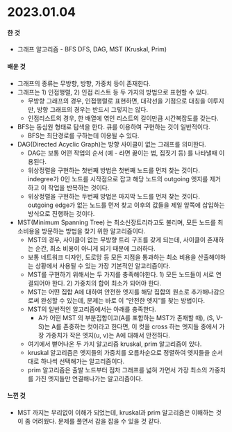 # 2023.01.04

#### 한 것

* 그래프 알고리즘 - BFS DFS, DAG, MST (Kruskal, Prim)

#### 배운 것

* 그래프의 종류는 무방향, 방향, 가중치 등이 존재한다.
* 그래프는 1) 인접행렬, 2) 인접 리스트 등 두 가지의 방법으로 표현할 수 있다.
  * 무방향 그래프의 경우, 인접행렬로 표현하면, 대각선을 기점으로 대칭을 이루지만, 방향 그래프의 경우는 반드시 그렇지는 않다.
  * 인접리스트의 경우, 한 배열에 엮인 리스트의 길이만큼 시간복잡도를 갖는다.
* BFS는 동심원 형태로 탐색을 한다. 큐를 이용하여 구현하는 것이 일반적이다.
  * BFS는 최단경로를 구하는데 이용될 수 있다.
* DAG(Directed Acyclic Graph)는 방향 사이클이 없는 그래프를 의미한다.
  * DAG는 보통 어떤 작업의 순서 (예 - 라면 끓이는 법, 집짓기 등) 를 나타낼때 이용된다.
  * 위상정렬을 구현하는 첫번째 방법은 첫번째 노드를 먼저 찾는 것이다. indegree가 0인 노드를 시작점으로 잡고 해당 노드의 outgoing 엣지를 제거하고 이 작업을 반복하는 것이다.
  * 위상정렬을 구현하는 두번째 방법은 마지막 노드를 먼저 찾는 것이다. outgoing edge가 없는 노드를 먼저 찾고 이후의 값들을 제일 앞쪽에 삽입하는 방식으로 진행하는 것이다.
* MST(Minimum Spanning Tree) 는 최소신장트리라고도 불리며, 모든 노드를 최소비용을 방문하는 방법을 찾기 위한 알고리즘이다.
  * MST의 경우, 사이클이 없는 무방향 트리 구조를 갖게 되는데, 사이클이 존재하는 순간, 최소 비용이 아니게 되기 때문에 그러하다.
  * 보통 네트워크 디자인, 도로망 등 모든 지점을 통과하는 최소 비용을 산출해야하는 상황에서 사용될 수 있는 가장 기본적인 알고리즘이다.
  * MST를 구현하기 위해서는 두 가지를 충족해야한다. 1) 모든 노드들이 서로 연결되어야 한다. 2) 가중치의 합이 최소가 되어야 한다.
  * MST는 어떤 집합 A에 대하여 안전한 엣지를 해당 집합의 원소로 추가해나감으로써 완성할 수 있는데, 문제는 바로 이 “안전한 엣지”를 찾는 방법이다.
  * MST의 일반적인 알고리즘에서는 아래를 충족한다.
    * A가 어떤 MST 의 부분집합이고(A를 포함하는 MST가 존재할 때), (S, V-S)는 A를 존중하는 컷이라고 한다면, 이 컷을 cross 하는 엣지들 중에서 가장 가중치가 작은 엣지(u, v)는 A에 대해서 안전하다.
  * 여기에서 뻗어나온 두 가지 알고리즘 kruskal, prim 알고리즘이 있다.
  * kruskal 알고리즘은 엣지들의 가중치를 오름차순으로 정렬하여 엣지들을 순서대로 하나씩 선택해가는 알고리즘이다.
  * prim 알고리즘은 출발 노드부터 점차 그래프를 넓혀 가면서 가장 최소의 가중치를 가진 엣지들만 연결해나가는 알고리즘이다.

#### 느낀 것

* MST 까지는 무리없이 이해가 되었는데, kruskal과 prim 알고리즘은 이해하는 것이 좀 어려웠다. 문제를 풀면서 감을 잡을 수 있을 것 같다.
